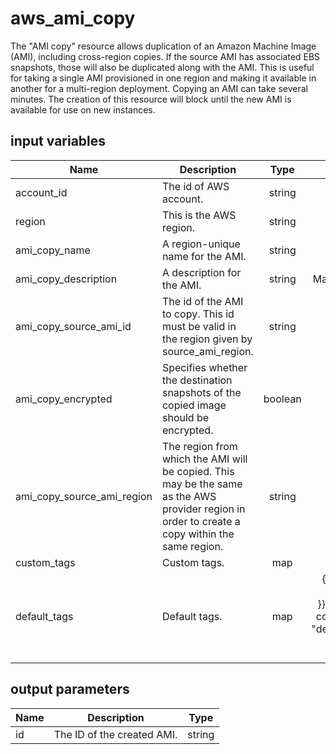 # aws_ami_copy

The "AMI copy" resource allows duplication of an Amazon Machine Image (AMI), including cross-region copies.
If the source AMI has associated EBS snapshots, those will also be duplicated along with the AMI.
This is useful for taking a single AMI provisioned in one region and making it available in another for a multi-region deployment.
Copying an AMI can take several minutes. The creation of this resource will block until the new AMI is available for use on new instances.

## input variables

| Name | Description | Type | Default | Required |
|------|-------------|:----:|:-----:|:-----:|
|account_id|The id of AWS account.|string||Yes|
|region|This is the AWS region.|string|us-east-1|Yes|
|ami_copy_name|A region-unique name for the AMI.|string|{{ name }}|No|
|ami_copy_description|A description for the AMI.|string|Managed by TerraHub|No|
|ami_copy_source_ami_id|The id of the AMI to copy. This id must be valid in the region given by source_ami_region.|string||Yes|
|ami_copy_encrypted|Specifies whether the destination snapshots of the copied image should be encrypted. |boolean|false|No|
|ami_copy_source_ami_region|The region from which the AMI will be copied. This may be the same as the AWS provider region in order to create a copy within the same region.|string|us-east-1|No|
|custom_tags|Custom tags.|map||No|
|default_tags|Default tags.|map|{"ThubName"= "{{ name }}","ThubCode"= "{{ code }}","ThubEnv"= "default","Description" = "Managed by TerraHub"}|No|

## output parameters

| Name | Description | Type |
|------|-------------|:----:|
|id|The ID of the created AMI.|string|
